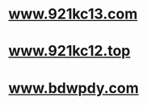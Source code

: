 #  <a title="https://www.921kc13.com" role="link" target="_blank" class="text-bold" rel="noopener noreferrer" href="https://www.921kc13.com">www.921kc13.com</a>
# <a title="https://www.921kc12.top" role="link" target="_blank" class="text-bold" rel="noopener noreferrer" href="https://www.921kc12.top">www.921kc12.top</a>
# <a title="https://www.bdwpdy.com" role="link" target="_blank" class="text-bold" rel="noopener noreferrer" href="https://www.bdwpdy.com">www.bdwpdy.com</a>
